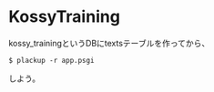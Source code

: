 KossyTraining
=============
kossy_trainingというDBにtextsテーブルを作ってから、

```
$ plackup -r app.psgi
```

しよう。
